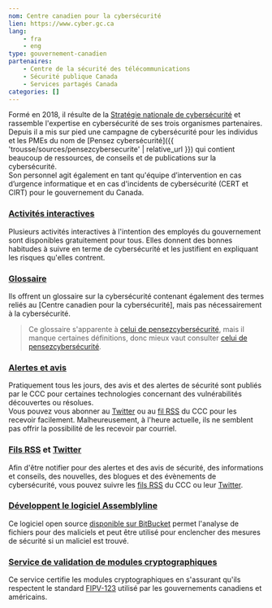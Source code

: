 ```yaml
---
nom: Centre canadien pour la cybersécurité
lien: https://www.cyber.gc.ca
lang:
    - fra
    - eng
type: gouvernement-canadien
partenaires:
    - Centre de la sécurité des télécommunications
    - Sécurité publique Canada
    - Services partagés Canada
categories: []
---
```

Formé en 2018, il résulte de la [Stratégie nationale de cybersécurité](https://www.securitepublique.gc.ca/cnt/rsrcs/pblctns/ntnl-cbr-scrt-strtg/index-fr.aspx) et rassemble l'expertise en cybersécurité de ses trois organismes partenaires.  
Depuis il a mis sur pied une campagne de cybersécurité pour les individus et les PMEs du nom de [Pensez cybersécurité]({{ 'trousse/sources/pensezcybersecurite' | relative_url }}) qui contient beaucoup de ressources, de conseils et de publications sur la cybersécurité.  
Son personnel agit également en tant qu'équipe d’intervention en cas d’urgence informatique et en cas d'incidents de cybersécurité (CERT et CIRT) pour le gouvernement du Canada.

### [Activités interactives](https://cyber.gc.ca/sites/default/files/GTEC2014Apps/CSE-GTEC-2014_SCENARIOS/french/index.html)
Plusieurs activités interactives à l'intention des employés du gouvernement sont disponibles gratuitement pour tous. Elles donnent des bonnes habitudes à suivre en terme de cybersécurité et les justifient en expliquant les risques qu'elles contrent.

### [Glossaire](https://cyber.gc.ca/fr/glossaire)
Ils offrent un glossaire sur la cybersécurité contenant également des termes reliés au [Centre canadien pour la cybersécurité], mais pas nécessairement à la cybersécurité.

> Ce glossaire s'apparente à [celui de pensezcybersécurité](https://www.pensezcybersecurite.gc.ca/cnt/rsrcs/glssr-fr.aspx), mais il manque certaines définitions, donc mieux vaut consulter [celui de pensezcybersécurité](https://www.pensezcybersecurite.gc.ca/cnt/rsrcs/glssr-fr.aspx).

### [Alertes et avis](https://cyber.gc.ca/fr/alertes-et-avis)
Pratiquement tous les jours, des avis et des alertes de sécurité sont publiés par le CCC pour certaines technologies concernant des vulnérabilités découvertes ou résolues.  
Vous pouvez vous abonner au [Twitter] ou au [fil RSS][Fils RSS] du CCC pour les recevoir facilement. Malheureusement, à l'heure actuelle, ils ne semblent pas offrir la possibilité de les recevoir par courriel.

### [Fils RSS](https://cyber.gc.ca/fr/fils-rss) et [Twitter](https://twitter.com/centrecyber_ca)
Afin d'être notifier pour des alertes et des avis de sécurité, des informations et conseils, des nouvelles, des blogues et des évènements de cybersécurité, vous pouvez suivre les [fils RSS][Fils RSS] du CCC ou leur [Twitter].

### [Développent le logiciel Assemblyline](https://cyber.gc.ca/fr/chaine-de-montage-assemblyline)
Ce logiciel open source [disponible sur BitBucket](https://bitbucket.org/cse-assemblyline/) permet l'analyse de fichiers pour des maliciels et peut être utilisé pour enclencher des mesures de sécurité si un maliciel est trouvé.

### [Service de validation de modules cryptographiques](https://cyber.gc.ca/fr/programme-de-validation-des-modules-cryptographiques-pvmc)
Ce service certifie les modules cryptographiques en s'assurant qu'ils respectent le standard [FIPV-123](https://csrc.nist.gov/projects/cmvp) utilisé par les gouvernements canadiens et américains.

[Fils RSS]: https://cyber.gc.ca/fr/fils-rss
[Twitter]: https://twitter.com/centrecyber_ca
